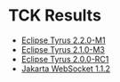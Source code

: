 TCK Results
===========

* [Eclipse Tyrus 2.2.0-M1](https://eclipse-ee4j.github.io/tyrus/tck/eclipse-tyrus-2.2.0-M1)
* [Eclipse Tyrus 2.1.0-M3](https://eclipse-ee4j.github.io/tyrus/tck/eclipse-tyrus-2.1.0-M3)
* [Eclipse Tyrus 2.0.0-RC1](https://eclipse-ee4j.github.io/tyrus/tck/eclipse-tyrus-2.0.0-RC1)
* [Jakarta WebSocket 1.1.2](https://eclipse-ee4j.github.io/tyrus/tck/jakarta-websocket-1.1.2)